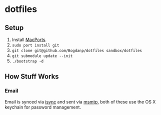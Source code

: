 # dotfiles

## Setup

1. Install [MacPorts].
1. `sudo port install git`
1. `git clone git@github.com/Bogdanp/dotfiles sandbox/dotfiles`
1. `git submodule update --init`
1. `./bootstrap -d`

## How Stuff Works

### Email

Email is synced via [isync] and sent via [msmtp], both of these use
the OS X keychain for password management.


[MacPorts]: https://www.macports.org
[isync]: http://isync.sourceforge.net/
[msmtp]: https://marlam.de/msmtp/
